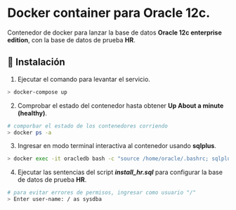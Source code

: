 # Docker container para Oracle 12c.

Contenedor de docker para lanzar la base de datos **Oracle 12c enterprise edition**, con la base de datos de prueba **HR**.

## 🚧 Instalación

1. Ejecutar el comando para levantar el servicio.

```sh
> docker-compose up
```

2. Comprobar el estado del contenedor hasta obtener **Up About a minute (healthy)**.

```sh
# comporbar el estado de los contenedores corriendo
> docker ps -a
```

3. Ingresar en modo terminal interactiva al contenedor usando **sqlplus**.

```sh
> docker exec -it oracledb bash -c "source /home/oracle/.bashrc; sqlplus"
```

4. Ejecutar las sentencias del script **_install_hr.sql_** para configurar la base de datos de prueba **HR**.

```sh
# para evitar errores de permisos, ingresar como usuario "/"
> Enter user-name: / as sysdba
```
